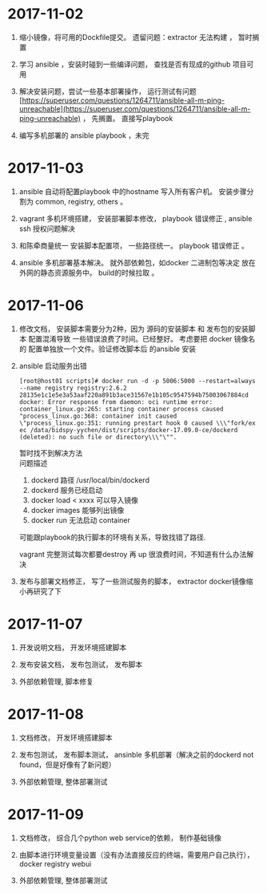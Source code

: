 # 2017-11-02

1. 缩小镜像，将可用的Dockfile提交。 遗留问题：extractor 无法构建 ， 暂时搁置

2. 学习 ansible ，安装时碰到一些编译问题， 查找是否有现成的github 项目可用

3. 解决安装问题，尝试一些基本部署操作， 运行测试有问题 [https://superuser.com/questions/1264711/ansible-all-m-ping-unreachable](https://superuser.com/questions/1264711/ansible-all-m-ping-unreachable) ， 先搁置。 直接写playbook

4. 编写多机部署的 ansible playbook ，未完

# 2017-11-03

1. ansible 自动将配置playbook 中的hostname 写入所有客户机。 安装步骤分割为 common, registry, others 。

2. vagrant 多机环境搭建， 安装部署脚本修改， playbook 错误修正 , ansible ssh 授权问题解决

3. 和陈牵商量统一 安装脚本配置项， 一些路径统一。  playbook 错误修正 。

4. ansible 多机部署基本解决。 就外部依赖包，如docker 二进制包等决定 放在外网的静态资源服务中。 build的时候拉取 。

# 2017-11-06

1. 修改文档， 安装脚本需要分为2种，因为 源码的安装脚本 和 发布包的安装脚本 配置混淆导致  一些错误浪费了时间。已经整好。 考虑要把 docker 镜像名的 配置单独放一个文件。验证修改脚本后 的ansible 安装

2. ansible 启动服务出错

   ```
   [root@host01 scripts]# docker run -d -p 5006:5000 --restart=always --name registry registry:2.6.2               
   28135e1c1e5e3a53aaf220a891b3ace31567e1b105c9547594b75003067884cd                                                
   docker: Error response from daemon: oci runtime error: container_linux.go:265: starting container process caused
   "process_linux.go:368: container init caused \"process_linux.go:351: running prestart hook 0 caused \\\"fork/ex
   ec /data/bidspy-yychen/dist/scripts/docker-17.09.0-ce/dockerd (deleted): no such file or directory\\\"\"".
   ```

   暂时找不到解决方法  
   问题描述

   1. dockerd 路径 /usr/local/bin/dockerd
   2. dockerd 服务已经启动
   3. docker load &lt; xxxx 可以导入镜像
   4. docker images   能够列出镜像
   5. docker run 无法启动 container

   可能跟playbook的执行脚本的环境有关系，导致找错了路径.

   vagrant 完整测试每次都要destroy 再 up 很浪费时间，不知道有什么办法解决

3. 发布与部署文档修正， 写了一些测试服务的脚本， extractor docker镜像缩小再研究了下

# 2017-11-07

1. 开发说明文档， 开发环境搭建脚本

2. 发布安装文档， 发布包测试， 发布脚本

3. 外部依赖管理, 脚本修复

# 2017-11-08

1. 文档修改， 开发环境搭建脚本

2. 发布包测试， 发布脚本测试， ansinble 多机部署（解决之前的dockerd not found，但是好像有了新问题）

3. 外部依赖管理, 整体部署测试

# 2017-11-09

1. 文档修改， 综合几个python web service的依赖， 制作基础镜像

2. 由脚本进行环境变量设置（没有办法直接反应的终端，需要用户自己执行）， docker registry webui 

3. 外部依赖管理, 整体部署测试



